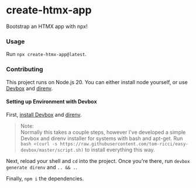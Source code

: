# create-htmx-app
Bootstrap an HTMX app with npx!

### Usage
Run `npx create-htmx-app@latest`.

### Contributing
This project runs on Node.js 20. You can either install node yourself, or use [Devbox](https://www.jetpack.io/devbox) and [direnv](https://direnv.net/).
#### Setting up Environment with Devbox
First, [install Devbox](https://www.jetpack.io/devbox/docs/quickstart/) and [direnv](https://direnv.net/).
> Note:\
> Normally this takes a couple steps, however I've developed a simple Devbox and direnv installer for systems with bash and apt-get. Run `bash <(curl -s https://raw.githubusercontent.com/tom-ricci/easy-devbox/master/script.sh)` to install everything this way.

Next, reload your shell and `cd` into the project. Once you're there, run `devbox generate direnv` and `.. && .`.

Finally, `npm i` the dependencies.
